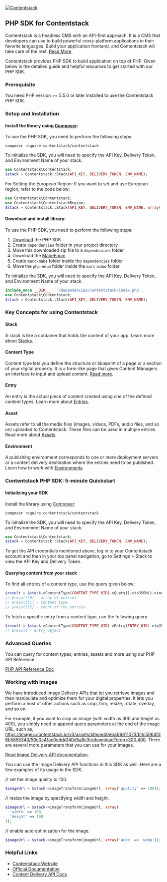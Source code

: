 [![Contentstack](https://www.contentstack.com/docs/static/images/contentstack.png)](https://www.contentstack.com/)

## PHP SDK for Contentstack

Contentstack is a headless CMS with an API-first approach. It is a CMS that developers can use to build powerful cross-platform applications in their favorite languages. Build your application frontend, and Contentstack will take care of the rest. [Read More](https://www.contentstack.com/). 

Contentstack provides PHP SDK to build application on top of PHP. Given below is the detailed guide and helpful resources to get started with our PHP SDK.


### Prerequisite

You need PHP version &gt;= 5.5.0 or later installed to use the Contentstack PHP SDK.

### Setup and Installation

#### Install the library using [Composer](https://packagist.org/packages/contentstack/contentstack):
To use the PHP SDK, you need to perform the following steps:

    composer require contentstack/contentstack

To initialize the SDK, you will need to specify the API Key, Delivery Token, and Environment Name of your stack.

```php
use Contentstack\Contentstack;
$stack = Contentstack::Stack(API_KEY, DELIVERY_TOKEN, ENV_NAME);
```
For Setting the European Region:
If you want to set and use European region, refer to the code below:

```php
use Contentstack\Contentstack;
use Contentstack\ContentstackRegion;
$stack = Contentstack::Stack(API_KEY, DELIVERY_TOKEN, ENV_NAME, array('region'=> ContentstackRegion.EU));
```
#### Download and install library:
To use the PHP SDK, you need to perform the following steps:

1. [Download](https://www.contentstack.com/docs/platforms/php/php_sdk_latest) the PHP SDK
2. Create `dependencies` folder in your project directory
3. Move this downloaded zip file to a `dependencies` folder
4. Download the [MabeEnum](https://github.com/marc-mabe/php-enum)
5. Create `marc-mabe` folder inside the `dependencies` folder
6. Move the `php-enum` folder inside the `marc-mabe` folder

To initialize the SDK, you will need to specify the API Key, Delivery Token, and Environment Name of your stack.

```php
include_once __DIR__ . '/dependencies/contentstack/index.php';
use Contentstack\Contentstack;
$stack = Contentstack::Stack(API_KEY, DELIVERY_TOKEN, ENV_NAME);
```


### Key Concepts for using Contentstack

#### Stack

A stack is like a container that holds the content of your app. Learn more about [Stacks](https://www.contentstack.com/docs/guide/stack).

#### Content Type

Content type lets you define the structure or blueprint of a page or a section of your digital property. It is a form-like page that gives Content Managers an interface to input and upload content. [Read more](https://www.contentstack.com/docs/guide/content-types).

#### Entry

An entry is the actual piece of content created using one of the defined content types. Learn more about [Entries](https://www.contentstack.com/docs/guide/content-management#working-with-entries). 

#### Asset

Assets refer to all the media files (images, videos, PDFs, audio files, and so on) uploaded to Contentstack. These files can be used in multiple entries. Read more about [Assets](https://www.contentstack.com/docs/guide/content-management#working-with-assets). 

#### Environment

A publishing environment corresponds to one or more deployment servers or a content delivery destination where the entries need to be published. Learn how to work with [Environments](https://www.contentstack.com/docs/guide/environments). 



### Contentstack PHP SDK: 5-minute Quickstart

#### Initializing your SDK 
Install the library using [Composer](https://packagist.org/packages/contentstack/contentstack):

    composer require contentstack/contentstack


To initialize the SDK, you will need to specify the API Key, Delivery Token, and Environment Name of your stack.

```php
use Contentstack\Contentstack;
$stack = Contentstack::Stack(API_KEY, DELIVERY_TOKEN, ENV_NAME);
```

To get the API credentials mentioned above, log in to your Contentstack account and then in your top panel navigation, go to Settings &gt; Stack to view the API Key and Delivery Token.



#### Querying content from your stack

To find all entries  of a content type, use the query given below:

```php
$result = $stack->ContentType(CONTENT_TYPE_UID)->Query()->toJSON()->includeCount()->includeContentType()->find();
// $result[0] - array of entries
// $result[1] - content type
// $result[2] - count of the entries
```

To fetch a specific entry from a content type, use the following query:

```php
$result = $stack->ContentType(CONTENT_TYPE_UID)->Entry(ENTRY_UID)->toJSON()->fetch();
// $result - entry object
```

### Advanced Queries

You can query for content types, entries, assets and more using our PHP API Reference. 

[PHP API Reference Doc](https://www.contentstack.com/docs/platforms/php/api-reference/)

  

### Working with Images

We have introduced Image Delivery APIs that let you retrieve images and then manipulate and optimize them for your digital properties. It lets you perform a host of other actions such as crop, trim, resize, rotate, overlay, and so on. 

For example, if you want to crop an image (with width as 300 and height as 400), you simply need to append query parameters at the end of the image URL, such as, https://images.contentstack.io/v3/assets/blteae40eb499811073/bltc5064f36b5855343/59e0c41ac0eddd140d5a8e3e/download?crop=300,400. There are several more parameters that you can use for your images. 

[Read Image Delivery API documentation](https://www.contentstack.com/docs/apis/image-delivery-api/). 

You can use the Image Delivery API functions in this SDK as well. Here are a few examples of its usage in the SDK.

// set the image quality to 100.

```php
$imageUrl = $stack->imageTransform(imageUrl, array('quality' => 100));
```

// resize the image by specifying width and height.

```php
$imageUrl = $stack->imageTransform(imageUrl, array(
  'width' => 100,
  'height' => 100
));
```

// enable auto optimization for the image.

```php
$imageUrl = $stack->imageTransform(imageUrl, array('auto' => 'webp'));
```


### Helpful Links

- [Contentstack Website](https://www.contentstack.com) 
- [Official Documentation](https://www.contentstack.com/docs) 
- [Content Delivery API Docs](https://www.contentstack.com/docs/apis/content-delivery-api/) 

